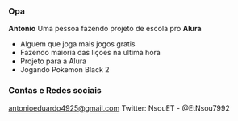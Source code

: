 ### Opa
**Antonio** Uma pessoa fazendo projeto de escola pro **Alura**

- Alguem que joga mais jogos gratis 
- Fazendo maioria das liçoes na ultima hora
- Projeto para a Alura
- Jogando Pokemon Black 2 

### Contas e Redes sociais
antonioeduardo4925@gmail.com
Twitter: NsouET - @EtNsou7992


